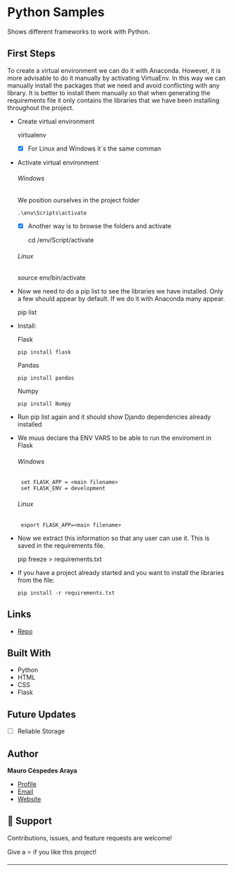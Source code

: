 # Python Samples
Shows different frameworks to work with Python.

## First Steps

To create a virtual environment we can do it with Anaconda. However, it is more advisable to do it manually by activating VirtuaEnv. In this way we can manually install the packages that we need and avoid conflicting with any library. It is better to install them manually so that when generating the requirements file it only contains the libraries that we have been installing throughout the project.

- Create virtual environment

  virtualenv <name>

  - [x] For Linux and Windows it´s the same comman

- Activate  virtual environment

  ###### Windows

    We position ourselves in the project folder

      .\env\Scripts\activate

    - [x] Another way is to browse the folders and activate

      cd /env/Script/activate

  ###### Linux

    source env/bin/activate  

- Now we need to do a pip list to see the libraries we have installed. Only a few should appear by default. If we do it with Anaconda many appear.

   pip list

- Install:

    Flask

   	  pip install flask

    Pandas

      pip install pandas

    Numpy

      pip install Numpy

- Run pip list again  and it should show Djando dependencies already installed

- We muus declare tha ENV VARS to be able to run the enviroment in Flask

  ###### Windows

       set FLASK_APP = <main filename>
       set FLASK_ENV = development

  ###### Linux

       export FLASK_APP=<main filename>

- Now we extract this information so that any user can use it.
This is saved in the requirements file.

     pip freeze > requirements.txt

- If you have a project already started and you want to install the libraries from the file:

      pip install -r requirements.txt



## Links

 - [Repo](https://github.com/mcespedesWK/PythonSamples)


 ## Built With

 - Python
 - HTML
 - CSS
 - Flask

 ## Future Updates

 - [ ] Reliable Storage

 ## Author

 **Mauro Céspedes Araya**

 - [Profile](https://github.com/rohit19060 "Rohit jain")
 - [Email](mailto:mauro.cespedesaraya@wolterskluwer.com?subject=Hi "Hi!")
 - [Website](https://maurocespedes.notion.site/Mauro-C-spedes-Araya-dd59fd760a8b4060ae1423ad78b1e2f3)

 ## 🤝 Support

 Contributions, issues, and feature requests are welcome!

 Give a ⭐️ if you like this project!



----------------------------------------------------

